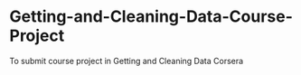 # Getting-and-Cleaning-Data-Course-Project
To submit course project in Getting and Cleaning Data Corsera

